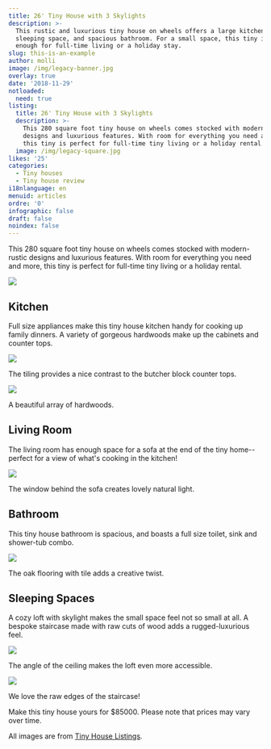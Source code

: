 ```yaml
---
title: 26' Tiny House with 3 Skylights
description: >-
  This rustic and luxurious tiny house on wheels offers a large kitchen, loft
  sleeping space, and spacious bathroom. For a small space, this tiny is large
  enough for full-time living or a holiday stay. 
slug: this-is-an-example
author: molli
image: /img/legacy-banner.jpg
overlay: true
date: '2018-11-29'
notloaded:
  need: true
listing:
  title: 26' Tiny House with 3 Skylights
  description: >-
    This 280 square foot tiny house on wheels comes stocked with modern-rustic
    designs and luxurious features. With room for everything you need and more,
    this tiny is perfect for full-time tiny living or a holiday rental. 
  image: /img/legacy-square.jpg
likes: '25'
categories:
  - Tiny houses
  - Tiny house review
i18nlanguage: en
menuid: articles
ordre: '0'
infographic: false
draft: false
noindex: false
---
```

This 280 square foot tiny house on wheels comes stocked with modern-rustic designs and luxurious features. With room for everything you need and more, this tiny is perfect for full-time tiny living or a holiday rental. 

![](/img/legacy-1.jpeg)

## Kitchen

Full size appliances make this tiny house kitchen handy for cooking up family dinners. A variety of gorgeous hardwoods make up the cabinets and counter tops. 

![](/img/legacy-2.jpeg)

<span class="figcaption">The tiling provides a nice contrast to the butcher block counter tops.</span>

![](/img/legacy-3.jpeg)

<span class="figcaption">A beautiful array of hardwoods.</span>

## Living Room

The living room has enough space for a sofa at the end of the tiny home--perfect for a view of what's cooking in the kitchen!

![](/img/legacy-5.jpeg)

<span class="figcaption">The window behind the sofa creates lovely natural light.</span>

## Bathroom

This tiny house bathroom is spacious, and boasts a full size toilet, sink and shower-tub combo. 

![](/img/legacy-6.jpeg)

<span class="figcaption">The oak flooring with tile adds a creative twist.</span>

## Sleeping Spaces

A cozy loft with skylight makes the small space feel not so small at all. A bespoke staircase made with raw cuts of wood adds a rugged-luxurious feel.

![](/img/legacy-7.jpeg)

<span class="figcaption">The angle of the ceiling makes the loft even more accessible.</span>

![](/img/legacy-8.jpeg)

<span class="figcaption">We love the raw edges of the staircase!</span>

Make this tiny house yours for $85000. Please note that prices may vary over time. 

All images are from [Tiny House Listings](https://tinyhouselistings.com).
